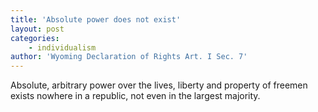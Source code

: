 ```yaml
---
title: 'Absolute power does not exist'
layout: post
categories:
    - individualism
author: 'Wyoming Declaration of Rights Art. I Sec. 7'
---
```


Absolute, arbitrary power over the lives, liberty and property of freemen exists nowhere in a republic, not even in the largest majority.

